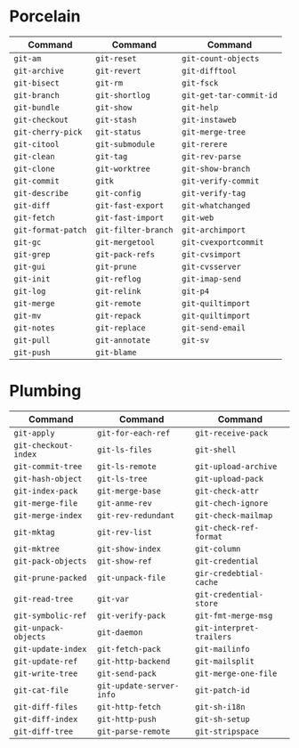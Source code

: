 # Porcelain

| Command  | Command  | Command  |
|---|---|---|
| `git-am` | `git-reset`  | `git-count-objects`  |
| `git-archive`  | `git-revert`  | `git-difftool`  |
| `git-bisect`  | `git-rm`  | `git-fsck`  |
| `git-branch`  | `git-shortlog`  | `git-get-tar-commit-id` |
| `git-bundle`  | `git-show`  | `git-help`  |
| `git-checkout`  | `git-stash`  | `git-instaweb`  |
| `git-cherry-pick`  | `git-status`  | `git-merge-tree`  |
| `git-citool`  | `git-submodule`  | `git-rerere`  |
| `git-clean`  | `git-tag`  | `git-rev-parse`  |
| `git-clone`  | `git-worktree`  | `git-show-branch`  |
| `git-commit`  | `gitk`  | `git-verify-commit`  |
| `git-describe`  | `git-config`  | `git-verify-tag`  |
| `git-diff`  | `git-fast-export`  | `git-whatchanged`  |
| `git-fetch`  | `git-fast-import`  | `git-web`  |
| `git-format-patch`  | `git-filter-branch`  | `git-archimport`  |
| `git-gc`  | `git-mergetool`  | `git-cvexportcommit`  |
| `git-grep`  | `git-pack-refs`  | `git-cvsimport`  |
| `git-gui`  | `git-prune`  | `git-cvsserver`  |
| `git-init`  | `git-reflog`  | `git-imap-send`  |
| `git-log`  | `git-relink`  | `git-p4`  |
| `git-merge`  | `git-remote`  | `git-quiltimport`  |
| `git-mv`  | `git-repack`  | `git-quiltimport`  |
| `git-notes`  | `git-replace`  | `git-send-email`  |
| `git-pull`  | `git-annotate`  | `git-sv`  |
| `git-push`  | `git-blame`  |   |



#
# Plumbing

| Command  | Command  | Command  |
|---|---|---|
| `git-apply`  | `git-for-each-ref`  | `git-receive-pack`  |
| `git-checkout-index`  | `git-ls-files`  | `git-shell`  |
| `git-commit-tree`  | `git-ls-remote`  | `git-upload-archive`  |
| `git-hash-object`  | `git-ls-tree`  | `git-upload-pack`  |
| `git-index-pack`  | `git-merge-base`  | `git-check-attr`  |
| `git-merge-file`  | `git-anme-rev`  | `git-chech-ignore`  |
| `git-merge-index`  | `git-rev-redundant`  | `git-check-mailmap`  |
| `git-mktag`  | `git-rev-list`  | `git-check-ref-format`  |
| `git-mktree`  | `git-show-index`  | `git-column`  |
| `git-pack-objects`  | `git-show-ref`  | `git-credential`  |
| `git-prune-packed`  | `git-unpack-file`  | `gir-credebtial-cache`  |
| `git-read-tree`  | `git-var`  | `git-credential-store`  |
| `git-symbolic-ref`  | `git-verify-pack`  | `git-fmt-merge-msg`  |
| `git-unpack-objects`  | `git-daemon`  | `git-interpret-trailers`  |
| `git-update-index`  | `git-fetch-pack`  | `git-mailinfo`  |
| `git-update-ref`  | `git-http-backend`  | `git-mailsplit`  |
| `git-write-tree`  | `git-send-pack`  | `git-merge-one-file`  |
| `git-cat-file`  | `git-update-server-info`  | `git-patch-id`  |
| `git-diff-files`  | `git-http-fetch`  | `git-sh-i18n`  |
| `git-diff-index`  | `git-http-push`  | `git-sh-setup`  |
| `git-diff-tree`  | `git-parse-remote`  | `git-stripspace`  |
